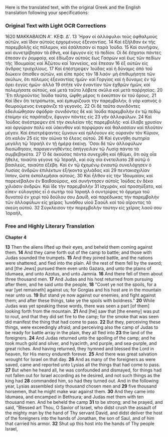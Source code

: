 Here is the translated text, with the original Greek and the English translation following your specifications:

### Original Text with Light OCR Corrections

1620 ΜΑΚΚΑΒΑΙΩΝ Αʹ. ΚΕΦ. Δʹ.
13 Ἤραν οἱ ἀλλόφυλοι τοὺς ὀφθαλμοὺς αὐτῶν, καὶ ἴδαν αὐτοὺς ἐρχομένους ἐξεναντίας.
14 Καὶ ἐξῆλθαν ἐκ τῆς παρεμβολῆς εἰς πόλεμον, καὶ ἐσάλπισαν οἱ παρὰ Ἰούδα.
15 Καὶ συνῆψαν, καὶ συνετρίβησαν τὰ ἔθνη, καὶ ἔφυγον εἰς τὸ πεδίον. Οἱ δὲ ἔσχατοι πάντες ἔπεσαν ἐν ῥομφαίᾳ, καὶ ἐδίωξαν αὐτοὺς ἕως Γασρὼν καὶ ἕως τῶν πεδίων τῆς Ἰδουμαίας καὶ Ἀζώτου καὶ Ἰαννείας, καὶ ἔπεσαν
16 ἐξ αὐτῶν εἰς ἄνδρας τρισχιλίους.
17 Καὶ ἐπέστρεψεν Ἰούδας καὶ ἡ δύναμις ἀπὸ τοῦ διώκειν ὄπισθεν αὐτῶν, καὶ εἶπε πρὸς τὸν
18 λαόν· μὴ ἐπιθυμήσητε τῶν σκύλων, ὅτι πόλεμος ἐξεναντίας ἡμῶν· καὶ Γοργίας καὶ ἡ δύναμις ἐν τῷ ὄρει ἐγγὺς ἡμῶν· ἀλλὰ
19 στῆτε νῦν ἐναντίον τῶν ἐχθρῶν ἡμῶν, καὶ πολεμήσατε αὐτούς, καὶ μετὰ ταῦτα λάβετε σκῦλα καὶ μετὰ παῤῥησίας.
20 Ἔτι πληροῦντος Ἰούδα ταῦτα, ὤφθη μέρος τι ἐκκύπτον ἐκ τοῦ ὄρους.
21 Καὶ ἴδεν ὅτι τετρόπωται, καὶ ἐμπυρίζουσι τὴν παρεμβολήν, ὃ γὰρ καπνὸς ὁ θεωρούμενος ἐνεφάνιζε τὸ γεγονός.
22 Οἱ δὲ ταῦτα συνιδόντες ἐδειλιώθησαν σφόδρα· συνιδόντες δὲ καὶ Ἰούδα παρεμβολὴν ἐν τῷ πεδίῳ ἑτοίμην εἰς παράταξιν, ἔφυγον πάντες εἰς
23 γῆν ἀλλοφύλων.
24 Καὶ Ἰούδας ἀνέστρεψεν ἐπὶ τὴν σκυλείαν τῆς παρεμβολῆς· καὶ ἔλαβε χρυσίον καὶ ἀργύριον πολὺ καὶ ὑάκινθον καὶ πορφύραν καὶ θαλασσίαν καὶ πλοῦτον μέγαν. Καὶ ἐπιστρέψαντες ὕμνουν καὶ ηὐλόγουν εἰς οὐρανὸν τὸν Κύριον, ὅτι καλὸν
25 εἰς τὸν αἰῶνα τὸ ἔλεος αὐτοῦ.
26 Καὶ ἐγενήθη σωτηρία μεγάλη τῷ Ἰσραὴλ ἐν τῇ ἡμέρᾳ ἐκείνῃ. Ὅσοι δὲ τῶν ἀλλοφύλων διεσώθησαν, παραγεννηθέντες ἀπήγγειλαν τῷ Λυσίᾳ πάντα τὰ συμβεβηκότα.
27 Ὁ δὲ ἀκούσας πάντα συνεχύθη καὶ ἠθύμει, ὅτι οὐχ οἷα ἤθελε, τοιαῦτα γέγονε τῷ Ἰσραήλ, καὶ οὐχ οἷα ἐνετείλατο
28 αὐτῷ ὁ βασιλεύς, τοιαῦτα ἐξέβη. Καὶ ἐν τῷ ἐχομένῳ ἐνιαυτῷ συνελόχησεν ὁ Λυσίας ἀνδρῶν ἐπιλέκτων ἑξήκοντα χιλιάδας καὶ
29 πεντακισχιλίαν ἵππον, ὥστε ἐκπολεμῆσαι αὐτούς.
30 Καὶ ἦλθον εἰς τὴν Ἰδουμαίαν, καὶ παρενέβαλον ἐν Βαιθσούροις, καὶ συνήντησεν αὐτοῖς Ἰούδας ἐν δέκα χιλιάσιν ἀνδρῶν. Καὶ ἴδε τὴν παρεμβολὴν
31 ἰσχυράν, καὶ προσηύξατο, καὶ εἶπεν· εὐλογητὸς εἶ ὁ σωτὴρ τοῦ Ἰσραὴλ ὁ συντρίψας τὸ ὅρμημα τοῦ δυνατοῦ ἐν χειρὶ τοῦ δούλου σου Δαυίδ, καὶ παρέδωκας τὴν παρεμβολὴν τῶν ἀλλοφύλων εἰς χεῖρας Ἰωνάθου υἱοῦ Σαοὺλ καὶ τοῦ αἴροντος τὰ σκεύη αὐτοῦ.
32 Σύγκλεισον τὴν παρεμβολὴν ταύτην εἰς χεῖρας λαοῦ σου Ἰσραήλ,

### Free and Highly Literary Translation

**Chapter 4**

**13** Then the aliens lifted up their eyes, and beheld them coming against them.
**14** And they came forth out of the camp to battle; and those with Judas sounded the trumpets.
**15** And they joined battle, and the nations were shattered, and fled into the plain. All the rest of them fell by the sword; and [the Jews] pursued them even unto Gazara, and unto the plains of Idumaea, and unto Azotus, and unto Jamnia.
**16** And there fell of them about three thousand men.
**17** And Judas and his host returned from pursuing after them, and he said unto the people,
**18** "Covet ye not the spoils, for a war [yet remaineth] against us; for Gorgias and his host are in the mountain near unto us.
**19** But stand ye now against our enemies, and fight against them; and after these things, take ye the spoils with boldness."
**20** While Judas was yet speaking these words, there was seen a part [of them] looking forth from the mountain.
**21** And [he] saw that [the enemy] was put to rout, and that they did set fire to the camp; for the smoke that was seen did manifest the thing that had come to pass.
**22** But they, perceiving these things, were exceedingly afraid; and perceiving also the camp of Judas to be ready for battle array in the plain, they all fled into
**23** the land of the foreigners.
**24** And Judas returned unto the spoiling of the camp; and he took much gold and silver, and hyacinth, and purple, and sea-purple, and great riches. And having returned, they hymned and blessed the Lord in heaven, for His mercy endureth forever.
**25** And there was great salvation wrought for Israel on that day.
**26** And as many of the foreigners as were saved, came and reported unto Lysias all the things that had come to pass.
**27** But when he heard all, he was confounded and dismayed, for things had not fallen out for Israel according as he desired, and not such things as the king had
**28** commanded him, so had they turned out. And in the following year, Lysias assembled sixty thousand chosen men and
**29** five thousand horsemen, that he might make war against them.
**30** And they came into Idumaea, and encamped in Bethsura; and Judas met them with ten thousand men. And he beheld the camp
**31** to be strong; and he prayed, and said, "Blessed art Thou, O Savior of Israel, who didst crush the assault of the mighty man by the hand of Thy servant David, and didst deliver the host of the foreigners into the hands of Jonathan, the son of Saul, and of him that carried his armor.
**32** Shut up this host into the hands of Thy people Israel,